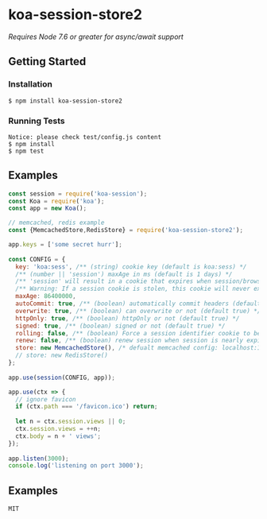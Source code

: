 # koa-session-store2

*Requires Node 7.6 or greater for async/await support*

## Getting Started

### Installation

    $ npm install koa-session-store2

### Running Tests
    Notice: please check test/config.js content
    $ npm install
    $ npm test

## Examples
```js
const session = require('koa-session');
const Koa = require('koa');
const app = new Koa();

// memcached, redis example
const {MemcachedStore,RedisStore} = require('koa-session-store2');

app.keys = ['some secret hurr'];
 
const CONFIG = {
  key: 'koa:sess', /** (string) cookie key (default is koa:sess) */
  /** (number || 'session') maxAge in ms (default is 1 days) */
  /** 'session' will result in a cookie that expires when session/browser is closed */
  /** Warning: If a session cookie is stolen, this cookie will never expire */
  maxAge: 86400000,
  autoCommit: true, /** (boolean) automatically commit headers (default true) */
  overwrite: true, /** (boolean) can overwrite or not (default true) */
  httpOnly: true, /** (boolean) httpOnly or not (default true) */
  signed: true, /** (boolean) signed or not (default true) */
  rolling: false, /** (boolean) Force a session identifier cookie to be set on every response. The expiration is reset to the   original maxAge, resetting the expiration countdown. (default is false) */
  renew: false, /** (boolean) renew session when session is nearly expired, so we can always keep user logged in. (default is false)*/
  store: new MemcachedStore(), /* defualt memcached config: localhost:11211 example: https://www.npmjs.com/package/memcached */
  // store: new RedisStore()
};
 
app.use(session(CONFIG, app));

app.use(ctx => {
  // ignore favicon
  if (ctx.path === '/favicon.ico') return;
 
  let n = ctx.session.views || 0;
  ctx.session.views = ++n;
  ctx.body = n + ' views';
});
 
app.listen(3000);
console.log('listening on port 3000');
```

## Examples
    MIT
